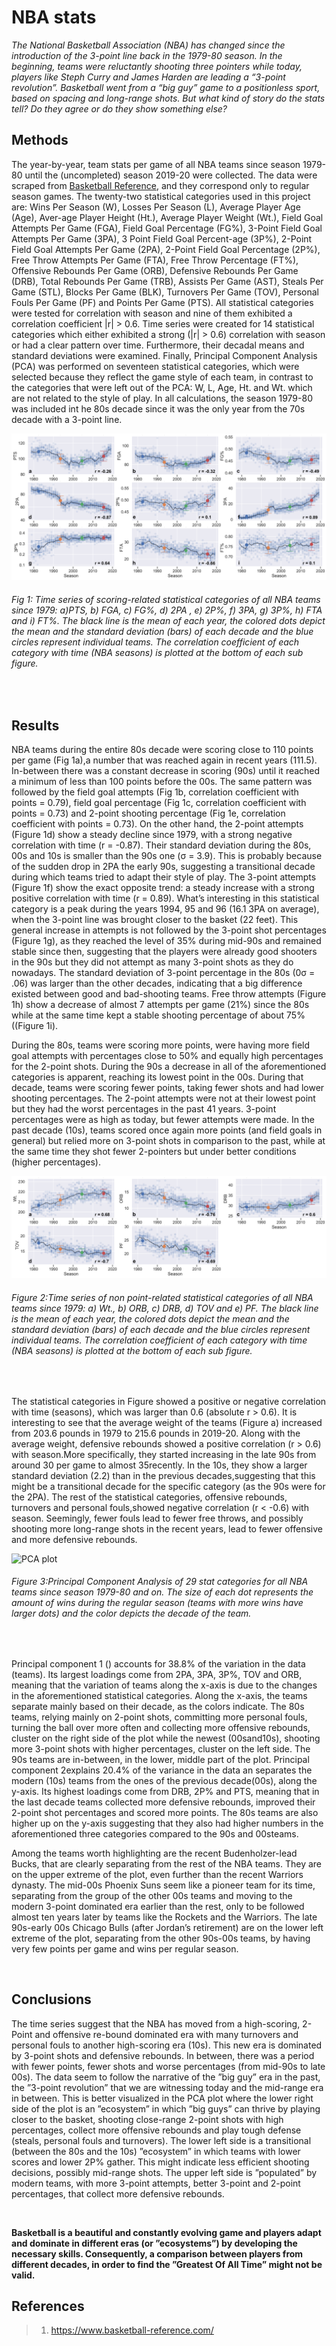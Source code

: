 # NBA stats

*The National Basketball Association (NBA) has changed since the introduction of the 3-point line back in the 1979-80 season. In the beginning, teams were reluctantly shooting three pointers while today, players like Steph Curry and James Harden are leading a “3-point revolution”. Basketball went from a “big guy” game to a positionless sport, based on spacing and long-range shots. But what kind of story do the stats tell? Do they agree or do they show something else?*


## Methods

The year-by-year, team stats per game of all NBA teams since season 1979-80 until the (uncompleted) season 2019-20 were collected. The data were scraped from [Basketball Reference](https://www.basketball-reference.com/), and they correspond only to regular season games. The twenty-two statistical categories used in this project are: Wins Per Season (W), Losses Per Season (L), Average Player Age (Age), Aver-age Player Height (Ht.), Average Player Weight (Wt.), Field Goal Attempts Per Game (FGA), Field Goal Percentage (FG%), 3-Point Field Goal Attempts Per Game (3PA), 3 Point Field Goal Percent-age (3P%), 2-Point Field Goal Attempts Per Game (2PA), 2-Point Field Goal Percentage (2P%), Free Throw Attempts Per Game (FTA), Free Throw Percentage (FT%), Offensive Rebounds Per Game (ORB), Defensive Rebounds Per Game (DRB), Total Rebounds Per Game (TRB), Assists Per Game (AST), Steals Per Game (STL), Blocks Per Game (BLK), Turnovers Per Game (TOV), Personal Fouls Per Game (PF) and Points Per Game (PTS). All statistical categories were tested for correlation with season and nine of them exhibited a correlation coefficient \|r\| > 0.6. Time series were created for 14 statistical categories which either exhibited a strong (\|r\| > 0.6) correlation with season or had a clear pattern over time. Furthermore, their decadal means and standard deviations were examined. Finally, Principal Component Analysis (PCA) was performed on seventeen statistical categories, which were selected because they reflect the game style of each team, in contrast to the categories that were left out of the PCA: W, L, Age, Ht. and Wt. which are not related to the style of play. In all calculations, the season 1979-80 was included int he 80s decade since it was the only year from the 70s decade with a 3-point line. 

![Time series 1](/img/Scatter1.png)
###### Fig 1: Time series of scoring-related statistical categories of all NBA teams since 1979: a)PTS, b) FGA, c) FG%, d) 2PA , e) 2P%, f) 3PA, g) 3P%, h) FTA and i) FT%. The black line is the mean of each year, the colored dots depict the mean and the standard deviation (bars) of each decade and the blue circles represent individual teams. The correlation coefficient of each category with time (NBA seasons) is plotted at the bottom of each sub figure.

<br/>

## Results

NBA teams during the entire 80s decade were scoring close to 110 points per game (Fig 1a),a number that was reached again in recent years (111.5). In-between there was a constant decrease in scoring (90s) until it reached a minimum of less than 100 points before the 00s. The same pattern was followed by the field goal attempts (Fig 1b, correlation coefficient with points = 0.79), field goal percentage (Fig 1c, correlation coefficient with points = 0.73) and 2-point shooting percentage (Fig 1e, correlation coefficient with points = 0.73). On the other hand, the 2-point attempts (Figure 1d) show a steady decline since 1979, with a strong negative correlation with time (r = -0.87). Their standard deviation during the 80s, 00s and 10s is smaller than the 90s one (σ = 3.9). This is probably because of the sudden drop in 2PA the early 90s, suggesting a transitional decade during which teams tried to adapt their style of play. The 3-point attempts (Figure 1f) show the exact opposite trend: a steady increase with a strong positive correlation with time (r = 0.89). What’s interesting in this statistical category is a peak during the years 1994, 95 and 96 (16.1 3PA on average), when the 3-point line was brought closer to the basket (22 feet). This general increase in attempts is not followed by the 3-point shot percentages (Figure 1g), as they reached the level of 35% during mid-90s and remained stable since then, suggesting that the players were already good shooters in the 90s but they did not attempt as many 3-point shots as they do nowadays. The standard deviation of 3-point percentage in the 80s (0σ = .06) was larger than the other decades, indicating that a big difference existed between good and bad-shooting teams. Free throw attempts (Figure 1h) show a decrease of almost 7 attempts per game (21%) since the 80s while at the same time kept a stable shooting percentage of about 75% ((Figure 1i). 

During the 80s, teams were scoring more points, were having more field goal attempts with percentages close to 50% and equally high percentages for the 2-point shots. During the 90s a decrease in all of the aforementioned categories is apparent, reaching its lowest point in the 00s. During that decade, teams were scoring fewer points, taking fewer shots and had lower shooting percentages. The 2-point attempts were not at their lowest point but they had the worst percentages in the past 41 years. 3-point percentages were as high as today, but fewer attempts were made. In the past decade (10s), teams scored once again more points (and field goals in general) but relied more on 3-point shots in comparison to the past, while at the same time they shot fewer 2-pointers but under better conditions (higher percentages).


![Time series 2](/img/Scatter2.png)
###### Figure 2:Time series of non point-related statistical categories of all NBA teams since 1979: a) Wt., b) ORB, c) DRB, d) TOV and e) PF. The black line is the mean of each year, the colored dots depict the mean and the standard deviation (bars) of each decade and the blue circles represent individual teams. The correlation coefficient of each category with time (NBA seasons) is plotted at the bottom of each sub figure.

<br/>

The statistical categories in Figure showed a positive or negative correlation with time (seasons), which was larger than 0.6 (absolute r > 0.6). It is interesting to see that the average weight of the teams (Figure a) increased from 203.6 pounds in 1979 to 215.6 pounds in 2019-20. Along with the average weight, defensive rebounds showed a positive correlation (r > 0.6) with season.More specifically, they started increasing in the late 90s from around 30 per game to almost 35recently. In the 10s, they show a larger standard deviation (2.2) than in the previous decades,suggesting that this might be a transitional decade for the specific category (as the 90s were for the 2PA). The rest of the statistical categories, offensive rebounds, turnovers and personal fouls,showed negative correlation (r < -0.6) with season. Seemingly, fewer fouls lead to fewer free throws, and possibly shooting more long-range shots in the recent years, lead to fewer offensive and more defensive rebounds.


![PCA plot](/img/PCA1.png)
###### Figure 3:Principal Component Analysis of 29 stat categories for all NBA teams since season 1979-80 and on. The size of each dot represents the amount of wins during the regular season (teams with more wins have larger dots) and the color depicts the decade of the team. 

<br/>

Principal component 1 () accounts for 38.8% of the variation in the data (teams). Its largest loadings come from 2PA, 3PA, 3P%, TOV and ORB, meaning that the variation of teams along the x-axis is due to the changes in the aforementioned statistical categories. Along the x-axis, the teams separate mainly based on their decade, as the colors indicate. The 80s teams, relying mainly on 2-point shots, committing more personal fouls, turning the ball over more often and collecting more offensive rebounds, cluster on the right side of the plot while the newest (00sand10s), shooting more 3-point shots with higher percentages, cluster on the left side. The 90s teams are in-between, in the lower, middle part of the plot. Principal component 2explains 20.4% of the variance in the data an separates the modern (10s) teams from the ones of the previous decade(00s), along the y-axis. Its highest loadings come from DRB, 2P% and PTS, meaning that in the last decade teams collected more defensive rebounds, improved their 2-point shot percentages and scored more points. The 80s teams are also higher up on the y-axis suggesting that they also had higher numbers in the aforementioned three categories compared to the 90s and 00steams.

Among the teams worth highlighting are the recent Budenholzer-lead Bucks, that are clearly separating from the rest of the NBA teams. They are on the upper extreme of the plot, even further than the recent Warriors dynasty. The mid-00s Phoenix Suns seem like a pioneer team for its time, separating from the group of the other 00s teams and moving to the modern 3-point dominated era earlier than the rest, only to be followed almost ten years later by teams like the Rockets and the Warriors. The late 90s-early 00s Chicago Bulls (after Jordan’s retirement) are on the lower left extreme of the plot, separating from the other 90s-00s teams, by having very few points per game and wins per regular season.

<br/>

## Conclusions

The time series suggest that the NBA has moved from a high-scoring, 2-Point and offensive re-bound dominated era with many turnovers and personal fouls to another high-scoring era (10s). This new era is dominated by 3-point shots and defensive rebounds. In between, there was a period with fewer points, fewer shots and worse percentages (from mid-90s to late 00s). The data seem to follow the narrative of the ”big guy” era in the past, the ”3-point revolution” that we are witnessing today and the mid-range era in between. This is better visualized in the PCA plot where the lower right side of the plot is an ”ecosystem” in which ”big guys” can thrive by playing closer to the basket, shooting close-range 2-point shots with high percentages, collect more offensive rebounds and play tough defense (steals, personal fouls and turnovers). The lower left side is a transitional (between the 80s and the 10s) ”ecosystem” in which teams with lower scores and lower 2P% gather. This might indicate less efficient shooting decisions, possibly mid-range shots. The upper left side is ”populated” by modern teams, with more 3-point attempts, better 3-point and 2-point percentages, that collect more defensive rebounds.

<br/>

**Basketball is a beautiful and constantly evolving game and players adapt and dominate in different eras (or ”ecosystems”) by developing the necessary skills. Consequently, a comparison between players from different decades, in order to find the ”Greatest Of All Time” might not be valid.**

## References

> 1) https://www.basketball-reference.com/
